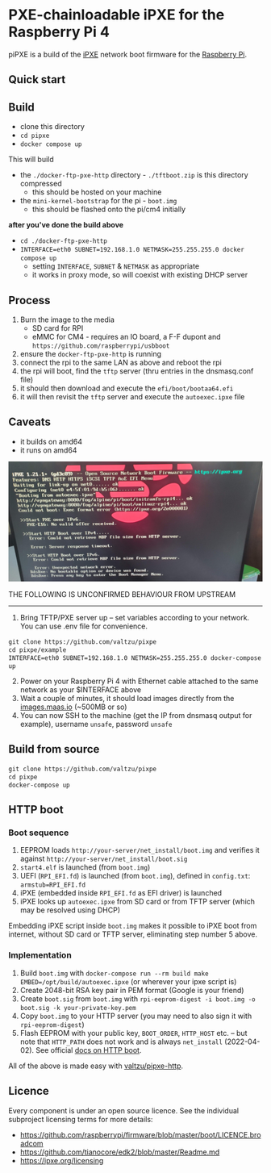 PXE-chainloadable iPXE for the Raspberry Pi 4
=================================

piPXE is a build of the [iPXE] network boot firmware for the [Raspberry Pi].

Quick start
-----------

## Build

- clone this directory
- `cd pipxe`
- `docker compose up` 

This will build
- the `./docker-ftp-pxe-http` directory -  `./tftboot.zip` is this directory compressed
  - this should be hosted on your machine
- the `mini-kernel-bootstrap` for the pi - `boot.img`
  - this should be flashed onto the pi/cm4 initially

**after you've done the build above**

- `cd ./docker-ftp-pxe-http`
- `INTERFACE=eth0 SUBNET=192.168.1.0 NETMASK=255.255.255.0 docker compose up` 
  - setting `INTERFACE`, `SUBNET` & `NETMASK` as appropriate
  - it works in proxy mode, so will coexist with existing DHCP server

## Process
1. Burn the image to the media
    * SD card for RPI
    * eMMC for CM4 - requires an IO board, a F-F dupont and `https://github.com/raspberrypi/usbboot`
2. ensure the `docker-ftp-pxe-http` is running
2. connect the rpi to the same LAN as above and reboot the rpi
2. the rpi will boot, find the `tftp` server (thru entries in the dnsmasq.conf file)
2. it should then download and execute the `efi/boot/bootaa64.efi`
2. it will then revisit the `tftp` server and execute the `autoexec.ipxe` file

## Caveats
- it builds on amd64
- it runs on amd64

![working](https://github.com/barneyman/pipxe/blob/8af02b6fc309da48853ee87a2ac5dbfd79b1d2f6/20230727_151822.jpg)


THE FOLLOWING IS UNCONFIRMED BEHAVIOUR FROM UPSTREAM

--------------------------


1. Bring TFTP/PXE server up – set variables according to your network. You can use .env file for convenience.
```
git clone https://github.com/valtzu/pixpe
cd pixpe/example
INTERFACE=eth0 SUBNET=192.168.1.0 NETMASK=255.255.255.0 docker-compose up
```
2. Power on your Raspberry Pi 4 with Ethernet cable attached to the same network as your $INTERFACE above
3. Wait a couple of minutes, it should load images directly from the [images.maas.io] (~500MB or so)
4. You can now SSH to the machine (get the IP from dnsmasq output for example), username `unsafe`, password `unsafe` 


Build from source
-----------
```
git clone https://github.com/valtzu/pixpe
cd pixpe
docker-compose up 
```

HTTP boot
-----------------------------------------

### Boot sequence
1. EEPROM loads `http://your-server/net_install/boot.img` and verifies it against `http://your-server/net_install/boot.sig`
2. `start4.elf` is launched (from `boot.img`)
3. UEFI (`RPI_EFI.fd`) is launched (from `boot.img`), defined in `config.txt`: `armstub=RPI_EFI.fd`
4. iPXE (embedded inside `RPI_EFI.fd` as EFI driver) is launched
5. iPXE looks up `autoexec.ipxe` from SD card or from TFTP server (which may be resolved using DHCP) 

Embedding iPXE script inside `boot.img` makes it possible to iPXE boot from internet, without SD card or TFTP server, eliminating step number 5 above.

### Implementation

1. Build `boot.img` with `docker-compose run --rm build make EMBED=/opt/build/autoexec.ipxe` (or wherever your ipxe script is)
2. Create 2048-bit RSA key pair in PEM format (Google is your friend)
3. Create `boot.sig` from `boot.img` with `rpi-eeprom-digest -i boot.img -o boot.sig -k your-private-key.pem`
4. Copy `boot.img` to your HTTP server (you may need to also sign it with `rpi-eeprom-digest`)
5. Flash EEPROM with your public key, `BOOT_ORDER`, `HTTP_HOST` etc. – but note that `HTTP_PATH` does not work and is always `net_install` (2022-04-02). See official [docs on HTTP boot](https://www.raspberrypi.com/documentation/computers/raspberry-pi.html#http-boot).

All of the above is made easy with [valtzu/pipxe-http](https://github.com/valtzu/pipxe-http).

Licence
-------

Every component is under an open source licence.  See the individual
subproject licensing terms for more details:

* <https://github.com/raspberrypi/firmware/blob/master/boot/LICENCE.broadcom>
* <https://github.com/tianocore/edk2/blob/master/Readme.md>
* <https://ipxe.org/licensing>

[images.maas.io]: http://images.maas.io/ephemeral-v3/
[iPXE]: https://ipxe.org
[Raspberry Pi]: https://www.raspberrypi.org
[tftpboot.zip]: https://github.com/valtzu/pipxe/releases/latest/download/tftpboot.zip
[Etcher]: https://www.balena.io/etcher
[VC4 boot firmware]: https://github.com/raspberrypi/firmware/tree/master/boot
[TianoCore EDK2]: https://github.com/tianocore/edk2
